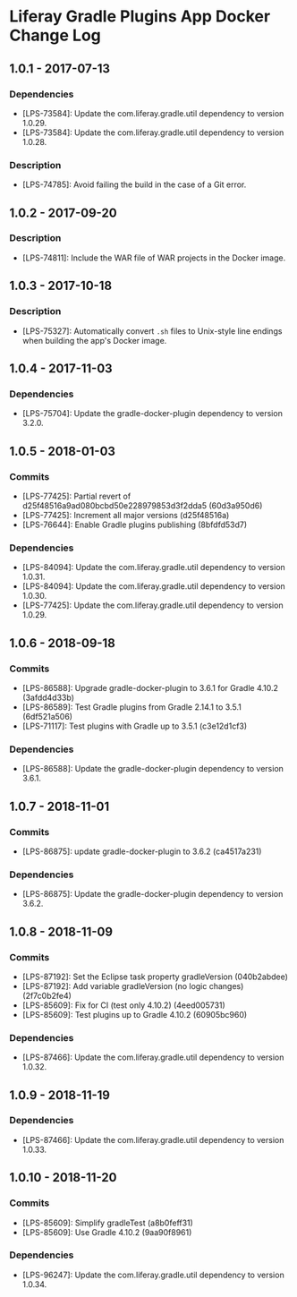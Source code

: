 # Liferay Gradle Plugins App Docker Change Log

## 1.0.1 - 2017-07-13

### Dependencies
- [LPS-73584]: Update the com.liferay.gradle.util dependency to version 1.0.29.
- [LPS-73584]: Update the com.liferay.gradle.util dependency to version 1.0.28.

### Description
- [LPS-74785]: Avoid failing the build in the case of a Git error.

## 1.0.2 - 2017-09-20

### Description
- [LPS-74811]: Include the WAR file of WAR projects in the Docker image.

## 1.0.3 - 2017-10-18

### Description
- [LPS-75327]: Automatically convert `.sh` files to Unix-style line endings when
building the app's Docker image.

## 1.0.4 - 2017-11-03

### Dependencies
- [LPS-75704]: Update the gradle-docker-plugin dependency to version 3.2.0.

## 1.0.5 - 2018-01-03

### Commits
- [LPS-77425]: Partial revert of d25f48516a9ad080bcbd50e228979853d3f2dda5
(60d3a950d6)
- [LPS-77425]: Increment all major versions (d25f48516a)
- [LPS-76644]: Enable Gradle plugins publishing (8bfdfd53d7)

### Dependencies
- [LPS-84094]: Update the com.liferay.gradle.util dependency to version 1.0.31.
- [LPS-84094]: Update the com.liferay.gradle.util dependency to version 1.0.30.
- [LPS-77425]: Update the com.liferay.gradle.util dependency to version 1.0.29.

## 1.0.6 - 2018-09-18

### Commits
- [LPS-86588]: Upgrade gradle-docker-plugin to 3.6.1 for Gradle 4.10.2
(3afdd4d33b)
- [LPS-86589]: Test Gradle plugins from Gradle 2.14.1 to 3.5.1 (6df521a506)
- [LPS-71117]: Test plugins with Gradle up to 3.5.1 (c3e12d1cf3)

### Dependencies
- [LPS-86588]: Update the gradle-docker-plugin dependency to version 3.6.1.

## 1.0.7 - 2018-11-01

### Commits
- [LPS-86875]: update gradle-docker-plugin to 3.6.2 (ca4517a231)

### Dependencies
- [LPS-86875]: Update the gradle-docker-plugin dependency to version 3.6.2.

## 1.0.8 - 2018-11-09

### Commits
- [LPS-87192]: Set the Eclipse task property gradleVersion (040b2abdee)
- [LPS-87192]: Add variable gradleVersion (no logic changes) (2f7c0b2fe4)
- [LPS-85609]: Fix for CI (test only 4.10.2) (4eed005731)
- [LPS-85609]: Test plugins up to Gradle 4.10.2 (60905bc960)

### Dependencies
- [LPS-87466]: Update the com.liferay.gradle.util dependency to version 1.0.32.

## 1.0.9 - 2018-11-19

### Dependencies
- [LPS-87466]: Update the com.liferay.gradle.util dependency to version 1.0.33.

## 1.0.10 - 2018-11-20

### Commits
- [LPS-85609]: Simplify gradleTest (a8b0feff31)
- [LPS-85609]: Use Gradle 4.10.2 (9aa90f8961)

### Dependencies
- [LPS-96247]: Update the com.liferay.gradle.util dependency to version 1.0.34.